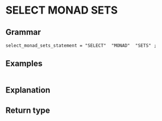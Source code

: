 # SELECT MONAD SETS

## Grammar

```
select_monad_sets_statement = "SELECT"  "MONAD"  "SETS" ;

```

## Examples

```
```

## Explanation



## Return type



